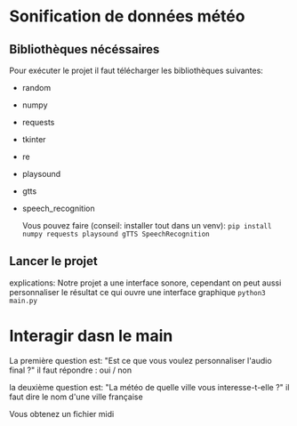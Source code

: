 # Sonification de données météo

## Bibliothèques nécéssaires

Pour exécuter le projet il faut télécharger les bibliothèques suivantes:
- random
- numpy
- requests
- tkinter
- re
- playsound
- gtts
- speech_recognition

  Vous pouvez faire (conseil: installer tout dans un venv):
  ```pip install numpy requests playsound gTTS SpeechRecognition```


## Lancer le projet

explications: Notre projet a une interface sonore, cependant on peut aussi personnaliser le résultat ce qui ouvre une interface graphique
```python3 main.py```

# Interagir dasn le main

La première question est:
"Est ce que vous voulez personnaliser l'audio final ?"
il faut répondre : oui / non

la deuxième question est:
"La météo de quelle ville vous interesse-t-elle ?"
il faut dire le nom d'une ville française

Vous obtenez un fichier midi
